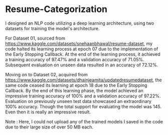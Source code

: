 # Resume-Categorization
I designed an NLP code utilizing a deep learning architecture, using two datasets for training the model's architecture.

For Dataset 01, sourced from https://www.kaggle.com/datasets/snehaanbhawal/resume-dataset, my code halted its learning process at epoch 07 due to the implementation of the Early Stopping Callback. At the end of the learning process, it achieved a training accuracy of 97.47% and a validation accuracy of 71.05%. Subsequent evaluation on unseen data resulted in an accuracy of 72.12%.

Moving on to Dataset 02, acquired from https://www.kaggle.com/datasets/dhainjeamita/updatedresumedataset, the same code ceased its learning at epoch 18 due to the Early Stopping Callback. By the end of this learning phase, the model achieved an impressive training accuracy of 100% and a validation accuracy of 97.22%. Evaluation on previously unseen test data showcased an extraordinary 100% accuracy. Though the total support for evaluating the model was 145. Even then it is really an impressive result.


Note : Here, I could not upload any of the trained models I saved in the code due to their large size of over 50 MB each.
